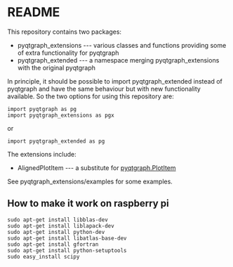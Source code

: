 # README #

This repository contains two packages:

* pyqtgraph_extensions --- various classes and functions providing some of extra functionality for pyqtgraph
* pyqtgraph_extended --- a namespace merging pyqtgraph_extensions with the original pyqtgraph

In principle, it should be possible to import pyqtgraph_extended instead of pyqtgraph and have the same behaviour but with new functionality available. So the two options for using this repository are:

    import pyqtgraph as pg
    import pyqtgraph_extensions as pgx

or 

    import pyqtgraph_extended as pg

The extensions include:
* AlignedPlotItem --- a substitute for [pyqtgraph.PlotItem](http://www.pyqtgraph.org/documentation/graphicsItems/plotitem.html?highlight=plotitem#pyqtgraph.PlotItem) 

See pyqtgraph_extensions/examples for some examples.


## How to make it work on raspberry pi

```
sudo apt-get install libblas-dev
sudo apt-get install liblapack-dev
sudo apt-get install python-dev
sudo apt-get install libatlas-base-dev
sudo apt-get install gfortran
sudo apt-get install python-setuptools
sudo easy_install scipy
```